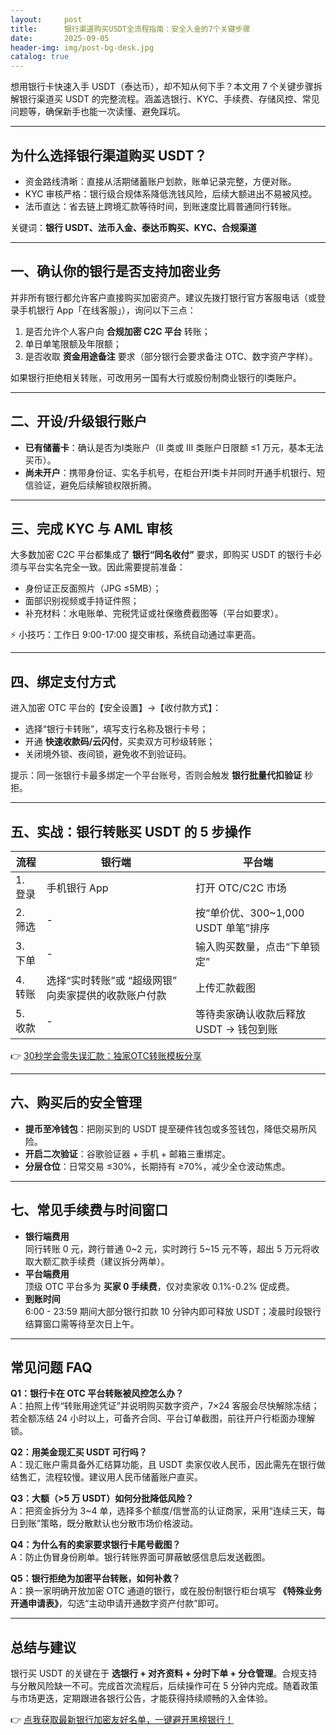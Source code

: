 ```yaml
---
layout:     post
title:      银行渠道购买USDT全流程指南：安全入金的7个关键步骤
date:       2025-09-05
header-img: img/post-bg-desk.jpg
catalog: true
---
```


想用银行卡快速入手 USDT（泰达币），却不知从何下手？本文用 7 个关键步骤拆解银行渠道买 USDT 的完整流程。涵盖选银行、KYC、手续费、存储风控、常见问题等，确保新手也能一次读懂、避免踩坑。

---

## 为什么选择银行渠道购买 USDT？

- 资金路线清晰：直接从活期储蓄账户划款，账单记录完整，方便对账。
- KYC 审核严格：银行级合规体系降低洗钱风险，后续大额进出不易被风控。
- 法币直达：省去链上跨境汇款等待时间，到账速度比肩普通同行转账。

关键词：**银行 USDT、法币入金、泰达币购买、KYC、合规渠道**

---

## 一、确认你的银行是否支持加密业务

并非所有银行都允许客户直接购买加密资产。建议先拨打银行官方客服电话（或登录手机银行 App「在线客服」），询问以下三点：

1. 是否允许个人客户向 **合规加密 C2C 平台** 转账；
2. 单日单笔限额及年限额；
3. 是否收取 **资金用途备注** 要求（部分银行会要求备注 OTC、数字资产字样）。

如果银行拒绝相关转账，可改用另一国有大行或股份制商业银行的Ⅰ类账户。

---

## 二、开设/升级银行账户

- **已有储蓄卡**：确认是否为Ⅰ类账户（II 类或 III 类账户日限额 ≤1 万元，基本无法买币）。
- **尚未开户**：携带身份证、实名手机号，在柜台开Ⅰ类卡并同时开通手机银行、短信验证，避免后续解锁权限折腾。

---

## 三、完成 KYC 与 AML 审核

大多数加密 C2C 平台都集成了 **银行“同名收付”** 要求，即购买 USDT 的银行卡必须与平台实名完全一致。因此需要提前准备：

- 身份证正反面照片（JPG ≤5MB）；
- 面部识别视频或手持证件照；
- 补充材料：水电账单、完税凭证或社保缴费截图等（平台如要求）。

⚡ 小技巧：工作日 9:00-17:00 提交审核，系统自动通过率更高。

---

## 四、绑定支付方式

进入加密 OTC 平台的【安全设置】→【收付款方式】：

- 选择“银行卡转账”，填写支行名称及银行卡号；
- 开通 **快速收款码/云闪付**，买卖双方可秒级转账；
- 关闭境外锁、夜间锁，避免收不到验证码。

提示：同一张银行卡最多绑定一个平台账号，否则会触发 **银行批量代扣验证** 秒拒。

---

## 五、实战：银行转账买 USDT 的 5 步操作

| 流程 | 银行端 | 平台端 |
|---|---|---|
| 1. 登录 | 手机银行 App | 打开 OTC/C2C 市场 |
| 2. 筛选 | - | 按“单价优、300~1,000 USDT 单笔”排序 |
| 3. 下单 | - | 输入购买数量，点击“下单锁定” |
| 4. 转账 | 选择“实时转账”或 “超级网银” 向卖家提供的收款账户付款 | 上传汇款截图 |
| 5. 收款 | - | 等待卖家确认收款后释放 USDT → 钱包到账 |

👉 [30秒学会零失误汇款：独家OTC转账模板分享](https://okxdog.com/)

---

## 六、购买后的安全管理

- **提币至冷钱包**：把刚买到的 USDT 提至硬件钱包或多签钱包，降低交易所风险。
- **开启二次验证**：谷歌验证器 + 手机 + 邮箱三重绑定。
- **分层仓位**：日常交易 ≤30%，长期持有 ≥70%，减少全仓波动焦虑。

---

## 七、常见手续费与时间窗口

- **银行端费用**  
  同行转账 0 元，跨行普通 0~2 元，实时跨行 5~15 元不等，超出 5 万元将收取大额汇款手续费（建议拆分两单）。
- **平台端费用**  
  顶级 OTC 平台多为 **买家 0 手续费**，仅对卖家收 0.1%-0.2% 促成费。
- **到账时间**  
  6:00 - 23:59 期间大部分银行扣款 10 分钟内即可释放 USDT；凌晨时段银行结算窗口需等待至次日上午。

---

## 常见问题 FAQ

**Q1：银行卡在 OTC 平台转账被风控怎么办？**  
A：拍照上传“转账用途凭证”并说明购买数字资产，7×24 客服会尽快解除冻结；若全额冻结 24 小时以上，可备齐合同、平台订单截图，前往开户行柜面办理解锁。

**Q2：用美金现汇买 USDT 可行吗？**  
A：现汇账户需具备外汇结算功能，且 USDT 卖家仅收人民币，因此需先在银行做结售汇，流程较慢。建议用人民币储蓄账户直买。

**Q3：大额（>5 万 USDT）如何分批降低风险？**  
A：把资金拆分为 3~4 单，选择多个额度/信誉高的认证商家，采用“连续三天，每日到账”策略，既分散默认也分散市场价格波动。

**Q4：为什么有的卖家要求银行卡尾号截图？**  
A：防止伪冒身份刷单。银行转账界面可屏蔽敏感信息后发送截图。

**Q5：银行拒绝为加密平台转账，如何补救？**  
A：换一家明确开放加密 OTC 通道的银行，或在股份制银行柜台填写 **《特殊业务开通申请表》**，勾选“主动申请开通数字资产付款”即可。

---

## 总结与建议

银行买 USDT 的关键在于 **选银行 + 对齐资料 + 分时下单 + 分仓管理**。合规支持与分散风险缺一不可。完成首次流程后，后续操作可在 5 分钟内完成。随着政策与市场更迭，定期跟进各银行公告，才能获得持续顺畅的入金体验。

👉 [点我获取最新银行加密友好名单，一键避开黑榜银行！](https://okxdog.com/)